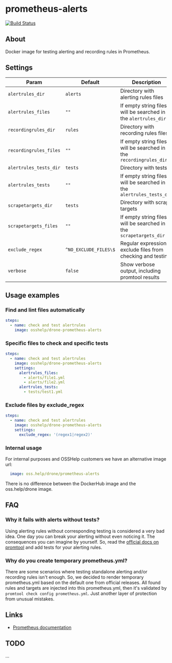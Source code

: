 # prometheus-alerts

[![Build Status](https://drone.osshelp.ru/api/badges/drone/drone-prometheus-alerts/status.svg?ref=refs/heads/master)](https://drone.osshelp.ru/drone/drone-prometheus-alerts)

## About

Docker image for testing alerting and recording rules in Prometheus.

## Settings

| Param | Default | Description |
| -------- | -------- | -------- |
| `alertrules_dir` | `alerts` | Directory with alerting rules files |
| `alertrules_files` | `""` | If empty string files will be searched in the `alertrules_dir` |
| `recordingrules_dir` | `rules` | Directory with recording rules files |
| `recordingrules_files` | `""` | If empty string files will be searched in the `recordingrules_dir` |
| `alertrules_tests_dir` | `tests` | Directory with tests |
| `alertrules_tests` | `""` | If empty string files will be searched in the `alertrules_tests_dir` |
| `scrapetargets_dir` | `tests` | Directory with scrape targets |
| `scrapetargets_files` | `""` | If empty string files will be searched in the `scrapetargets_dir` |
| `exclude_regex` | `^NO_EXCLUDE_FILES\$` | Regular expression to exclude files from checking and testing|
| `verbose` | `false` | Show verbose output, including promtool results |

## Usage examples

### Find and lint files automatically

``` yaml
steps:
  - name: check and test alertrules
    image: osshelp/drone-prometheus-alerts
```

### Specific files to check and specific tests

``` yaml
steps:
  - name: check and test alertrules
    image: osshelp/drone-prometheus-alerts
    settings:
      alertrules_files:
        - alerts/file1.yml
        - alerts/file2.yml
      alertrules_tests:
        - tests/test1.yml
```

### Exclude files by exclude_regex

``` yaml
steps:
  - name: check and test alertrules
    image: osshelp/drone-prometheus-alerts
    settings:
      exclude_regex: '(regex1|regex2)'
```

### Internal usage

For internal purposes and OSSHelp customers we have an alternative image url:

``` yaml
  image: oss.help/drone/prometheus-alerts
```

There is no difference between the DockerHub image and the oss.help/drone image.

## FAQ

### Why it fails with alerts without tests?

Using alerting rules without corresponding testing is considered a very bad idea. One day you can break your alerting without even noticing it. The consequences you can imagine by yourself. So, read the [official docs on promtool](https://prometheus.io/docs/prometheus/latest/configuration/unit_testing_rules/) and add tests for your alerting rules.

### Why do you create temporary prometheus.yml?

There are some scenarios where testing standalone alerting and/or recording rules isn't enough. So, we decided to render temporary prometheus.yml based on the default one from official releases. All found rules and targets are injected into this prometheus.yml, then it's validated by `promtool check config prometheus.yml`. Just another layer of protection from unusual mistakes.

## Links

- [Prometheus documentation](https://prometheus.io/docs/prometheus/latest/configuration/unit_testing_rules/)

## TODO

...
